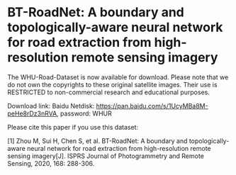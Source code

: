 # BT-RoadNet: A boundary and topologically-aware neural network for road extraction from high-resolution remote sensing imagery
The WHU-Road-Dataset is now available for download. Please note that we do not own the copyrights to these original satellite images. Their use is RESTRICTED to non-commercial research and educational purposes.

Download link:
Baidu Netdisk: https://pan.baidu.com/s/1UcyMBa8M-peHe8rDz3nRVA, password: WHUR

Please cite this paper if you use this dataset:

[1] Zhou M, Sui H, Chen S, et al. BT-RoadNet: A boundary and topologically-aware neural network for road extraction from high-resolution remote sensing imagery[J]. ISPRS Journal of Photogrammetry and Remote Sensing, 2020, 168: 288-306.
